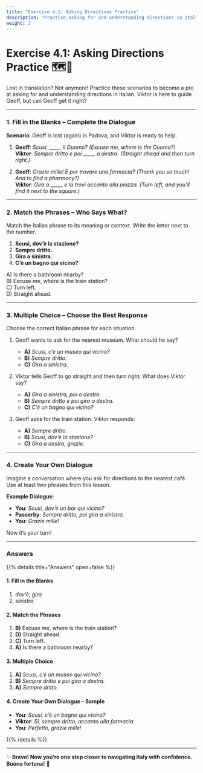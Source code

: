 ```yaml
---
title: "Exercise 4.1: Asking Directions Practice"
description: "Practice asking for and understanding directions in Italian with fun exercises."
weight: 2
---
```


# Exercise 4.1: Asking Directions Practice 🗺️🤔  

Lost in translation? Not anymore! Practice these scenarios to become a pro at asking for and understanding directions in Italian. Viktor is here to guide Geoff, but can Geoff get it right?

---

### 1. Fill in the Blanks – Complete the Dialogue  

**Scenario**: Geoff is lost (again) in Padova, and Viktor is ready to help.  

1. **Geoff**: *Scusi, _____ il Duomo?* *(Excuse me, where is the Duomo?)*  
   **Viktor**: *Sempre dritto e poi _____ a destra.* *(Straight ahead and then turn right.)*  

2. **Geoff**: *Grazie mille! E per trovare una farmacia?* *(Thank you so much! And to find a pharmacy?)*  
   **Viktor**: *Gira a _____ e la trovi accanto alla piazza.* *(Turn left, and you’ll find it next to the square.)*  

---

### 2. Match the Phrases – Who Says What?  

Match the Italian phrase to its meaning or context. Write the letter next to the number.  

1. **Scusi, dov’è la stazione?**  
2. **Sempre dritto.**  
3. **Gira a sinistra.**  
4. **C’è un bagno qui vicino?**  

A) Is there a bathroom nearby?  
B) Excuse me, where is the train station?  
C) Turn left.  
D) Straight ahead.  

---

### 3. Multiple Choice – Choose the Best Response  

Choose the correct Italian phrase for each situation.  

1. Geoff wants to ask for the nearest museum. What should he say?  
   - **A)** *Scusi, c’è un museo qui vicino?*  
   - **B)** *Sempre dritto.*  
   - **C)** *Gira a sinistra.*  

2. Viktor tells Geoff to go straight and then turn right. What does Viktor say?  
   - **A)** *Gira a sinistra, poi a destra.*  
   - **B)** *Sempre dritto e poi gira a destra.*  
   - **C)** *C’è un bagno qui vicino?*  

3. Geoff asks for the train station. Viktor responds:  
   - **A)** *Sempre dritto.*  
   - **B)** *Scusi, dov’è la stazione?*  
   - **C)** *Gira a destra, grazie.*  

---

### 4. Create Your Own Dialogue  

Imagine a conversation where you ask for directions to the nearest café. Use at least two phrases from this lesson.  

**Example Dialogue**:  
- **You**: *Scusi, dov’è un bar qui vicino?*  
- **Passerby**: *Sempre dritto, poi gira a sinistra.*  
- **You**: *Grazie mille!*  

Now it’s your turn!  

---

### Answers  

{{% details title="Answers" open=false %}}  

#### 1. Fill in the Blanks  
1. *dov’è; gira*  
2. *sinistra*  

#### 2. Match the Phrases  
1. **B)** Excuse me, where is the train station?  
2. **D)** Straight ahead.  
3. **C)** Turn left.  
4. **A)** Is there a bathroom nearby?  

#### 3. Multiple Choice  
1. **A)** *Scusi, c’è un museo qui vicino?*  
2. **B)** *Sempre dritto e poi gira a destra.*  
3. **A)** *Sempre dritto.*  

#### 4. Create Your Own Dialogue – Sample  
- **You**: *Scusi, c’è un bagno qui vicino?*  
- **Viktor**: *Sì, sempre dritto, accanto alla farmacia.*  
- **You**: *Perfetto, grazie mille!*  

{{% /details %}}  

---

✨ **Bravo! Now you’re one step closer to navigating Italy with confidence. Buona fortuna!** 🌟  
